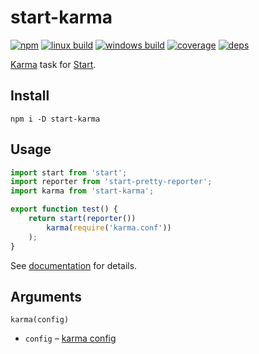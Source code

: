 # start-karma

[![npm](https://img.shields.io/npm/v/start-karma.svg?style=flat-square)](https://www.npmjs.com/package/start-karma)
[![linux build](https://img.shields.io/travis/start-runner/karma/master.svg?label=linux&style=flat-square)](https://travis-ci.org/start-runner/karma)
[![windows build](https://img.shields.io/appveyor/ci/start-runner/karma/master.svg?label=windows&style=flat-square)](https://ci.appveyor.com/project/start-runner/karma)
[![coverage](https://img.shields.io/codecov/c/github/start-runner/karma/master.svg?style=flat-square)](https://codecov.io/github/start-runner/karma)
[![deps](https://img.shields.io/gemnasium/start-runner/karma.svg?style=flat-square)](https://gemnasium.com/start-runner/karma)

[Karma](https://karma-runner.github.io/) task for [Start](https://github.com/start-runner/start).

## Install

```
npm i -D start-karma
```

## Usage

```js
import start from 'start';
import reporter from 'start-pretty-reporter';
import karma from 'start-karma';

export function test() {
    return start(reporter())
        karma(require('karma.conf'))
    );
}
```

See [documentation](https://github.com/start-runner/start#readme) for details.

## Arguments

`karma(config)`

* `config` – [karma config](https://karma-runner.github.io/0.13/config/configuration-file.html)
